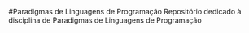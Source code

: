 #Paradigmas de Linguagens de Programação
Repositório dedicado à disciplina de Paradigmas de Linguagens de Programação
